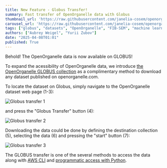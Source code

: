 ```yaml
---
title: New Feature - Globus Transfer!
summary: Fast transfer of OpenOrganelle data with Globus
thumbnail_url: 'https://raw.githubusercontent.com/janelia-cosem/openorganelle-blog/main/assets/globus_carousel.png'
carousel_url: 'https://raw.githubusercontent.com/janelia-cosem/openorganelle-blog/main/assets/globus_carousel.png'
tags: ["globus", "datasets", "OpenOrganelle", "FIB-SEM", "machine learning"]
authors: ["Aubrey Weigel", "Yurii Zubov"]
date: "2025-04-08T01:01"
published: True
---
```


Behold! The OpenOrganelle data is now available on GLOBUS!

To expand the acessibility of OpenOrganelle data, we introduce [the OpenOrganelle GLOBUS collection](https://app.globus.org/file-manager?origin_id=4422e452-f97e-4cdd-ad88-7cecf14aa258&origin_path=%2F&two_pane=true) as a complimentary method to download any dataset published on openorganelle.com. 

To locate the dataset on Globus, simply navigate to the OpenOrganelle dataset web page (1-3):

![Globus transfer 1](https://raw.githubusercontent.com/janelia-cosem/openorganelle-blog/main/assets/globus_transfer_1.png)

and press the "Globus Transfer" button (4):

![Globus transfer 2](https://raw.githubusercontent.com/janelia-cosem/openorganelle-blog/main/assets/globus_transfer_2.png)

Downloading the data could be done by defining the destination collection (5), selecting the data (6) and pressing the "start" button (7):

![Globus transfer 3](https://raw.githubusercontent.com/janelia-cosem/openorganelle-blog/main/assets/globus_transfer_3.png)

The GLOBUS transfer is one of the several methods to access the data along with [AWS CLI](https://openorganelle.janelia.org/faq#aws-cli) and [programmatic access with Python](https://openorganelle.janelia.org/faq#python).
